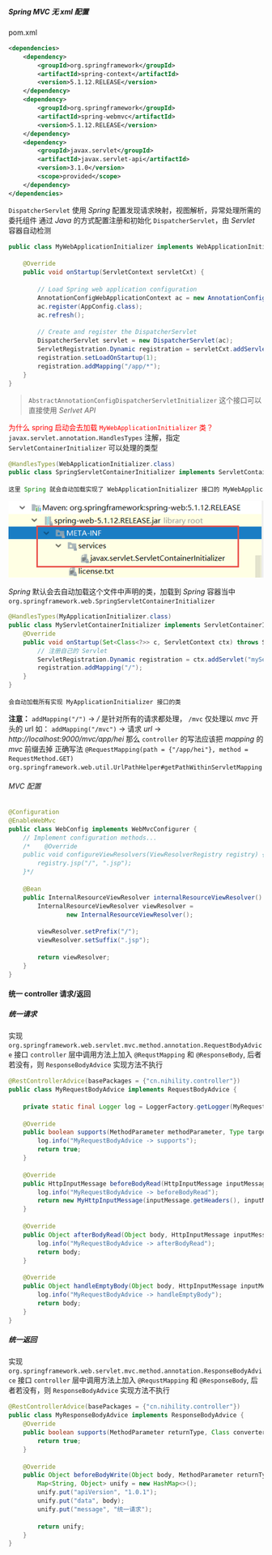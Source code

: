 ##### Spring MVC 无 xml 配置

pom.xml

```xml
<dependencies>
    <dependency>
        <groupId>org.springframework</groupId>
        <artifactId>spring-context</artifactId>
        <version>5.1.12.RELEASE</version>
    </dependency>
    <dependency>
        <groupId>org.springframework</groupId>
        <artifactId>spring-webmvc</artifactId>
        <version>5.1.12.RELEASE</version>
    </dependency>
    <dependency>
        <groupId>javax.servlet</groupId>
        <artifactId>javax.servlet-api</artifactId>
        <version>3.1.0</version>
        <scope>provided</scope>
    </dependency>
</dependencies>
```

`DispatcherServlet` 使用 *Spring* 配置发现请求映射，视图解析，异常处理所需的委托组件
通过 *Java* 的方式配置注册和初始化 `DispatcherServlet`，由 *Servlet* 容器自动检测

```java
public class MyWebApplicationInitializer implements WebApplicationInitializer {

    @Override
    public void onStartup(ServletContext servletCxt) {

        // Load Spring web application configuration
        AnnotationConfigWebApplicationContext ac = new AnnotationConfigWebApplicationContext();
        ac.register(AppConfig.class);
        ac.refresh();

        // Create and register the DispatcherServlet
        DispatcherServlet servlet = new DispatcherServlet(ac);
        ServletRegistration.Dynamic registration = servletCxt.addServlet("app", servlet);
        registration.setLoadOnStartup(1);
        registration.addMapping("/app/*");
    }
}
```

> `AbstractAnnotationConfigDispatcherServletInitializer` 这个接口可以直接使用 *Serlvet API*

<font color="red">为什么 spring 启动会去加载 `MyWebApplicationInitializer` 类？</font>
`javax.servlet.annotation.HandlesTypes` 注解，指定 `ServletContainerInitializer` 可以处理的类型

```java
@HandlesTypes(WebApplicationInitializer.class)
public class SpringServletContainerInitializer implements ServletContainerInitializer { }

这里 Spring 就会自动加载实现了 WebApplicationInitializer 接口的 MyWebApplicationInitializer 类
```

![](..\images\spring-init-class.png)

*Spring* 默认会去自动加载这个文件中声明的类，加载到 *Spring* 容器当中
`org.springframework.web.SpringServletContainerInitializer`

```java
@HandlesTypes(MyApplicationInitializer.class)
public class MyServletContainerInitializer implements ServletContainerInitializer {
    @Override
    public void onStartup(Set<Class<?>> c, ServletContext ctx) throws ServletException {
		// 注册自己的 Servlet
        ServletRegistration.Dynamic registration = ctx.addServlet("myServlet", new MyServlet());
        registration.addMapping("/");
    }
}

会自动加载所有实现 MyApplicationInitializer 接口的类
```

**注意：** `addMapping("/")` -> */* 是针对所有的请求都处理， `/mvc` 仅处理以 *mvc* 开头的 url
如： `addMapping("/mvc")` -> 请求 *url* -> *http://localhost:9000/mvc/app/hei*
那么 `controller` 的写法应该把 *mapping* 的 *mvc* 前缀去掉
正确写法 `@RequestMapping(path = {"/app/hei"}, method = RequestMethod.GET)`
`org.springframework.web.util.UrlPathHelper#getPathWithinServletMapping`

###### MVC 配置

```java
@Configuration
@EnableWebMvc
public class WebConfig implements WebMvcConfigurer {
    // Implement configuration methods...
    /*    @Override
    public void configureViewResolvers(ViewResolverRegistry registry) {
        registry.jsp("/", ".jsp");
    }*/

    @Bean
    public InternalResourceViewResolver internalResourceViewResolver() {
        InternalResourceViewResolver viewResolver =
                new InternalResourceViewResolver();

        viewResolver.setPrefix("/");
        viewResolver.setSuffix(".jsp");

        return viewResolver;
    }
}
```

#### 统一 controller 请求/返回

##### 统一请求

实现 `org.springframework.web.servlet.mvc.method.annotation.RequestBodyAdvice` 接口
`controller` 层中调用方法上加入 `@RequstMapping` 和 `@ResponseBody`, 后者若没有，则 `ResponseBodyAdvice` 实现方法不执行

```java
@RestControllerAdvice(basePackages = {"cn.nihility.controller"})
public class MyRequestBodyAdvice implements RequestBodyAdvice {

    private static final Logger log = LoggerFactory.getLogger(MyRequestBodyAdvice.class);

    @Override
    public boolean supports(MethodParameter methodParameter, Type targetType, Class<? extends HttpMessageConverter<?>> converterType) {
        log.info("MyRequestBodyAdvice -> supports");
        return true;
    }

    @Override
    public HttpInputMessage beforeBodyRead(HttpInputMessage inputMessage, MethodParameter parameter, Type targetType, Class<? extends HttpMessageConverter<?>> converterType) throws IOException {
        log.info("MyRequestBodyAdvice -> beforeBodyRead");
        return new MyHttpInputMessage(inputMessage.getHeaders(), inputMessage.getBody());
    }

    @Override
    public Object afterBodyRead(Object body, HttpInputMessage inputMessage, MethodParameter parameter, Type targetType, Class<? extends HttpMessageConverter<?>> converterType) {
        log.info("MyRequestBodyAdvice -> afterBodyRead");
        return body;
    }

    @Override
    public Object handleEmptyBody(Object body, HttpInputMessage inputMessage, MethodParameter parameter, Type targetType, Class<? extends HttpMessageConverter<?>> converterType) {
        log.info("MyRequestBodyAdvice -> handleEmptyBody");
        return body;
    }
}
```

##### 统一返回

实现 `org.springframework.web.servlet.mvc.method.annotation.ResponseBodyAdvice` 接口
`controller` 层中调用方法上加入 `@RequstMapping` 和 `@ResponseBody`, 后者若没有，则 `ResponseBodyAdvice` 实现方法不执行

```java
@RestControllerAdvice(basePackages = {"cn.nihility.controller"})
public class MyResponseBodyAdvice implements ResponseBodyAdvice {
    @Override
    public boolean supports(MethodParameter returnType, Class converterType) {
        return true;
    }

    @Override
    public Object beforeBodyWrite(Object body, MethodParameter returnType, MediaType selectedContentType, Class selectedConverterType, ServerHttpRequest request, ServerHttpResponse response) {
        Map<String, Object> unify = new HashMap<>();
        unify.put("apiVersion", "1.0.1");
        unify.put("data", body);
        unify.put("message", "统一请求");

        return unify;
    }
}
```

